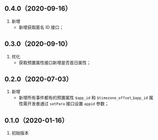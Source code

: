 ## 0.4.0（2020-09-16）
1. 新增
    - 新增获取匿名 ID 接口；

## 0.3.0（2020-09-10）
1. 优化
    - 获取预置属性接口新增是否首日属性；

## 0.2.0（2020-07-03）
1. 新增
    - 新增所有事件都有的预置属性 `$app_id` 和 `$timezone_offset`,`$app_id` 属性需开发者通过 `setPara` 接口设置 `appid` 参数；

## 0.1.0（2020-01-16）
1. 初始版本